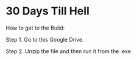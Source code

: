 # 30 Days Till Hell

How to get to the Build:

Step 1. Go to this Google Drive. 

Step 2. Unzip the file and then run it from the .exe

